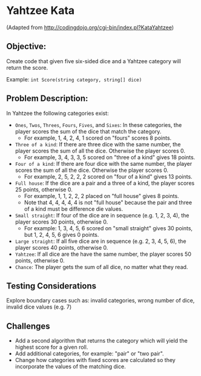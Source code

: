 # Yahtzee Kata

(Adapted from http://codingdojo.org/cgi-bin/index.pl?KataYahtzee)

## Objective:

Create code that given five six-sided dice and a Yahtzee category will return the score.

Example: `int Score(string category, string[] dice)`

## Problem Description:

In Yahtzee the following categories exist:

* `Ones`, `Twos`, `Threes`, `Fours`, `Fives`, and `Sixes`: In these categories, the player scores the sum of the dice that match the category.
    * For example, 1, 4, 2, 4, 1 scored on "fours" scores 8 points.
* `Three of a kind`: If there are three dice with the same number, the player scores the sum of all the dice. Otherwise the player scores 0.
    * For example, 3, 4, 3, 3, 5 scored on "three of a kind" gives 18 points.
* `Four of a kind`: If there are four dice with the same number, the player scores the sum of all the dice. Otherwise the player scores 0.
    * For example, 2, 5, 2, 2, 2 scored on "four of a kind" gives 13 points.
* `Full house`: If the dice are a pair and a three of a kind, the player scores 25 points, otherwise 0.
    * For example, 1, 1, 2, 2, 2 placed on "full house" gives 8 points.
    * Note that 4, 4, 4, 4, 4 is not "full house" because the pair and three of a kind must be difference die values.
* `Small straight`: If four of the dice are in sequence (e.g. 1, 2, 3, 4), the player scores 30 points, otherwise 0.
    * For example: 1, 3, 4, 5, 6 scored on "small straight" gives 30 points, but 1, 2, 4, 5, 6 gives 0 points.
* `Large straight`: If all five dice are in sequence (e.g. 2, 3, 4, 5, 6), the player scores 40 points, otherwise 0.
* `Yahtzee`: If all dice are the have the same number, the player scores 50 points, otherwise 0.
* `Chance`: The player gets the sum of all dice, no matter what they read.

## Testing Considerations

Explore boundary cases such as: invalid categories, wrong number of dice, invalid dice values (e.g. 7)

## Challenges

* Add a second algorithm that returns the category which will yield the highest score for a given roll.
* Add additional categories, for example: "pair" or "two pair".
* Change how categories with fixed scores are calculated so they incorporate the values of the matching dice.
